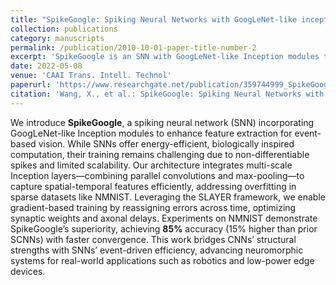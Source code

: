 ```yaml
---
title: "SpikeGoogle: Spiking Neural Networks with GoogLeNet‐like inception module"
collection: publications
category: manuscripts
permalink: /publication/2010-10-01-paper-title-number-2
excerpt: 'SpikeGoogle is an SNN with GoogLeNet-like Inception modules that improves feature extraction for event-based vision. It achieves 85% accuracy on NMNIST, outperforming previous SNNs by 15%, while addressing scalability and training challenges. This architecture combines CNN efficiency with SNN energy savings, advancing neuromorphic systems for low-power applications.'
date: 2022-05-08
venue: 'CAAI Trans. Intell. Technol'
paperurl: 'https://www.researchgate.net/publication/359744999_SpikeGoogle_Spiking_Neural_Networks_with_GoogLeNet-like_inception_module'
citation: 'Wang, X., et al.: SpikeGoogle: Spiking Neural Networks with GoogLeNet-like inception module. CAAI Trans. Intell. Technol. 7(3), 492–502 (2022). https://doi.org/10.1049/cit2.12082'
---
```


We introduce **SpikeGoogle**, a spiking neural network (SNN) incorporating GoogLeNet-like Inception modules to enhance feature extraction for event-based vision. While SNNs offer energy-efficient, biologically inspired computation, their training remains challenging due to non-differentiable spikes and limited scalability. Our architecture integrates multi-scale Inception layers—combining parallel convolutions and max-pooling—to capture spatial-temporal features efficiently, addressing overfitting in sparse datasets like NMNIST. Leveraging the SLAYER framework, we enable gradient-based training by reassigning errors across time, optimizing synaptic weights and axonal delays. Experiments on NMNIST demonstrate SpikeGoogle’s superiority, achieving **​85%** accuracy (15% higher than prior SCNNs) with faster convergence. This work bridges CNNs’ structural strengths with SNNs’ event-driven efficiency, advancing neuromorphic systems for real-world applications such as robotics and low-power edge devices.
